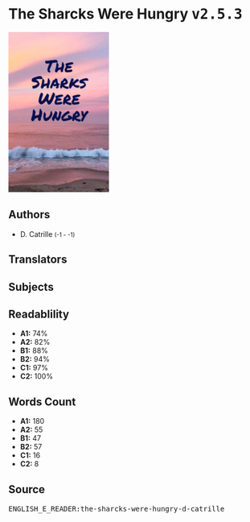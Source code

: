 # The Sharcks Were Hungry <kbd>v2.5.3</kbd>

![](./cover.medium.jpg "")

## Authors


 - D. Catrille <small>(-1 - -1)</small>

## Translators



## Subjects



## Readablility


 - **A1:** 74%
 - **A2:** 82%
 - **B1:** 88%
 - **B2:** 94%
 - **C1:** 97%
 - **C2:** 100%

## Words Count


 - **A1:** 180
 - **A2:** 55
 - **B1:** 47
 - **B2:** 57
 - **C1:** 16
 - **C2:** 8

## Source


<kbd>ENGLISH_E_READER:the-sharcks-were-hungry-d-catrille</kbd>
